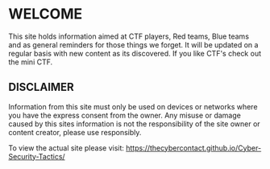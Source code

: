 <h1> WELCOME </h1>

This site holds information aimed at CTF players, Red teams, Blue teams and as general reminders for those things we forget. It will be updated on a regular basis with new content as its discovered. If you like CTF's check out the mini CTF.


<h2> DISCLAIMER </h2>

Information from this site must only be used on devices or networks where you have the express consent from the owner. Any misuse or damage caused by this sites information is not the responsibility of the site owner or content creator, please use responsibly.

To view the actual site please visit: https://thecybercontact.github.io/Cyber-Security-Tactics/
